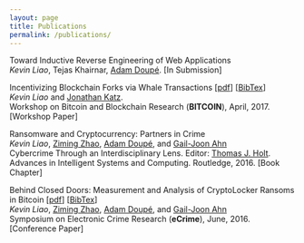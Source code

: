 ```yaml
---
layout: page
title: Publications
permalink: /publications/
---
```


<p class="lead">Toward Inductive Reverse Engineering of Web Applications<br><i>Kevin Liao</i>, Tejas Khairnar, <a href="http://adamdoupe.com/">Adam Doupé</a>. [In Submission]</p>

<p class="lead">Incentivizing Blockchain Forks via Whale Transactions [<a href="incentivizing-blockchain-forks-bitcoin2017.pdf">pdf</a>] [<a href="incentivizing-blockchain-forks-bitcoin2017.txt">BibTex</a>]<br><i>Kevin Liao</i> and <a href="https://www.cs.umd.edu/~jkatz/">Jonathan Katz</a>. <br>Workshop on Bitcoin and Blockchain Research (<b>BITCOIN</b>), April, 2017. [Workshop Paper]</p>

<p class="lead">Ransomware and Cryptocurrency: Partners in Crime<br><i>Kevin Liao</i>, <a href="http://www.public.asu.edu/~zzhao30/">Ziming Zhao</a>, <a href="http://adamdoupe.com/">Adam Doupé</a>, and <a href="http://www.public.asu.edu/~gahn1/">Gail-Joon Ahn</a><br>Cybercrime Through an Interdisciplinary Lens. Editor: <a href="http://cj.msu.edu/people/holt-thomas/">Thomas J. Holt</a>. Advances in Intelligent Systems and Computing. Routledge, 2016. [Book Chapter] </p>

<p class="lead">Behind Closed Doors: Measurement and Analysis of CryptoLocker Ransoms in Bitcoin [<a href="behind-closed-doors-ecrime2016.pdf">pdf</a>] [<a href="behind-closed-doors-ecrime2016.txt">BibTex</a>]<br><i>Kevin Liao</i>, <a href="http://www.public.asu.edu/~zzhao30/">Ziming Zhao</a>, <a href="http://adamdoupe.com/">Adam Doupé</a>, and <a href="http://www.public.asu.edu/~gahn1/">Gail-Joon Ahn</a><br>Symposium on Electronic Crime Research
(<b>eCrime</b>), June, 2016. [Conference Paper]</p>
